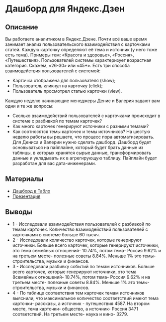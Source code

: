 # Дашборд для Яндекс.Дзен
## Описание
Вы работаете аналитиком в Яндекс.Дзене. Почти всё ваше время занимает анализ пользовательского взаимодействия с карточками статей.
Каждую карточку определяют её тема и источник (у него тоже есть тема). Примеры тем: «Красота и здоровье», «Россия», «Путешествия».
Пользователей системы характеризует возрастная категория. Скажем, «26-30» или «45+».
Есть три способа взаимодействия пользователей с системой:
- Карточка отображена для пользователя (show);
- Пользователь кликнул на карточку (click);
- Пользователь просмотрел статью карточки (view).

Каждую неделю начинающие менеджеры Денис и Валерия задают вам одни и те же вопросы:
- Сколько взаимодействий пользователей с карточками происходит в системе с разбивкой по темам карточек?
- Как много карточек генерируют источники с разными темами?
- Как соотносятся темы карточек и темы источников?
На шестую неделю работы вы решаете, что процесс пора автоматизировать. Для Дениса и Валерии нужно сделать дашборд.
Дашборд будет основываться на пайплайне, который будет брать данные из таблицы, в которых хранятся сырые данные, трансформировать данные и укладывать их в агрегирующую таблицу. Пайплайн будет разработан для вас дата-инженерами.
## Материалы
- [Дашборд в Табло](https://public.tableau.com/app/profile/liliya5413/viz/dash_visits_16551996292340/Dashboard1)
- [Презентация](https://disk.yandex.ru/i/y7nb3LGqc2LKtA)

## Выводы
- 1 - Исследовали взаимодействия пользователей с разбивкой по темам карточек.
Количество взаимодействий пользователей с карточками в системе больше 60 тысяч.
- 2 - Исследовали количество карточек, которые генерируют источники.
Больше всего карточек, которые генерируют источники, это тема семейных отношений- 10.74%, потом тема- Россия 9.62% и на третьем месте- полезные советы 8.84%.
Меньше 1% это темы- строительства, музыки и финансов. 
- 3 - Исследовали разбивку событий по темам источников. Больше всего карточек, которые генерируют источники, это тема 8семейных отношений- 10.74%, потом тема- Россия 9.62% и на третьем месте- полезные советы 8.84%. 
Меньше 1% это темы- строительства, музыки и финансов.
- 4 - По таблице соответствия тем карточек темам источников выяснили, что максимальное количество соответствий имеют тема карточки- рассказы, а источник - путешествия  4587. На втором месте, тема карточки- общество, а источник- Россия 3471 соответствий. На третьем месте- наука и кино- 3279.
